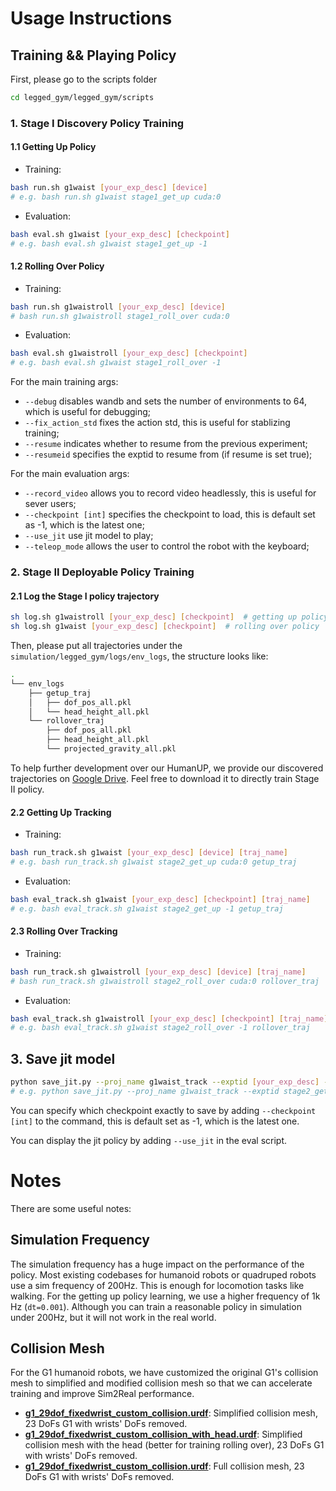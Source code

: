 # Usage Instructions
## Training && Playing Policy
First, please go to the scripts folder
``` bash
cd legged_gym/legged_gym/scripts
```
### 1. Stage I Discovery Policy Training
#### 1.1 Getting Up Policy
- Training:
``` bash
bash run.sh g1waist [your_exp_desc] [device]
# e.g. bash run.sh g1waist stage1_get_up cuda:0
```
- Evaluation:
``` bash
bash eval.sh g1waist [your_exp_desc] [checkpoint]
# e.g. bash eval.sh g1waist stage1_get_up -1
```

#### 1.2 Rolling Over Policy
- Training:
``` bash
bash run.sh g1waistroll [your_exp_desc] [device]
# bash run.sh g1waistroll stage1_roll_over cuda:0
```
- Evaluation:
``` bash
bash eval.sh g1waistroll [your_exp_desc] [checkpoint]
# e.g. bash eval.sh g1waist stage1_roll_over -1
```

For the main training args:
+ `--debug` disables wandb and sets the number of environments to 64, which is useful for debugging;
+ `--fix_action_std` fixes the action std, this is useful for stablizing training;
+ `--resume` indicates whether to resume from the previous experiment;
+ `--resumeid` specifies the exptid to resume from (if resume is set true);

For the main evaluation args:
+ `--record_video` allows you to record video headlessly, this is useful for sever users;
+ `--checkpoint [int]` specifies the checkpoint to load, this is default set as -1, which is the latest one;
+ `--use_jit` use jit model to play;
+ `--teleop_mode` allows the user to control the robot with the keyboard;


### 2. Stage II Deployable Policy Training
#### 2.1 Log the Stage I policy trajectory
```bash
sh log.sh g1waistroll [your_exp_desc] [checkpoint]  # getting up policy
sh log.sh g1waist [your_exp_desc] [checkpoint]  # rolling over policy
```
Then, please put all trajectories under the `simulation/legged_gym/logs/env_logs`, the structure looks like:
```bash
.
└── env_logs
    ├── getup_traj
    │   ├── dof_pos_all.pkl
    │   └── head_height_all.pkl
    └── rollover_traj
        ├── dof_pos_all.pkl
        ├── head_height_all.pkl
        └── projected_gravity_all.pkl
```

To help further development over our HumanUP, we provide our discovered trajectories on [Google Drive](https://drive.google.com/drive/folders/1kRSGkMDnqsX6OLr7-8OM5R6bF9mn84sK?usp=sharing). Feel free to download it to directly train Stage II policy.

#### 2.2 Getting Up Tracking
- Training:
``` bash
bash run_track.sh g1waist [your_exp_desc] [device] [traj_name]
# e.g. bash run_track.sh g1waist stage2_get_up cuda:0 getup_traj
```
- Evaluation:
``` bash
bash eval_track.sh g1waist [your_exp_desc] [checkpoint] [traj_name]
# e.g. bash eval_track.sh g1waist stage2_get_up -1 getup_traj
```

#### 2.3 Rolling Over Tracking
- Training:
``` bash
bash run_track.sh g1waistroll [your_exp_desc] [device] [traj_name]
# bash run_track.sh g1waistroll stage2_roll_over cuda:0 rollover_traj
```
- Evaluation:
``` bash
bash eval_track.sh g1waistroll [your_exp_desc] [checkpoint] [traj_name]
# e.g. bash eval_track.sh g1waist stage2_roll_over -1 rollover_traj
```

## 3. Save jit model
```bash
python save_jit.py --proj_name g1waist_track --exptid [your_exp_desc] --checkpoint [checkpoint] --robot g1
# e.g. python save_jit.py --proj_name g1waist_track --exptid stage2_get_up --checkpoint -1 --robot g1
```

You can specify which checkpoint exactly to save by adding `--checkpoint [int]` to the command, this is default set as -1, which is the latest one.

You can display the jit policy by adding `--use_jit` in the eval script.

# Notes
There are some useful notes:

## Simulation Frequency
The simulation frequency has a huge impact on the performance of the policy. Most existing codebases for humanoid robots or quadruped robots use a sim frequency of 200Hz. This is enough for locomotion tasks like walking. For the getting up policy learning, we use a higher frequency of 1k Hz (`dt=0.001`). Although you can train a reasonable policy in simulation under 200Hz, but it will not work in the real world.

## Collision Mesh
For the G1 humanoid robots, we have customized the original G1's collision mesh to simplified and modified collision mesh so that we can accelerate training and improve Sim2Real performance. 
- **[g1_29dof_fixedwrist_custom_collision.urdf](./legged_gym/resources/robots/g1_modified/g1_29dof_fixedwrist_custom_collision.urdf)**:
Simplified collision mesh, 23 DoFs G1 with wrists' DoFs removed.
- **[g1_29dof_fixedwrist_custom_collision_with_head.urdf](./legged_gym/resources/robots/g1_modified/g1_29dof_fixedwrist_custom_collision_with_head.urdf)**: 
Simplified collision mesh with the head (better for training rolling over), 23 DoFs G1 with wrists' DoFs removed.
- **[g1_29dof_fixedwrist_custom_collision.urdf](./legged_gym/resources/robots/g1_modified/g1_29dof_fixedwrist_full_collision.urdf)**:
Full collision mesh, 23 DoFs G1 with wrists' DoFs removed.